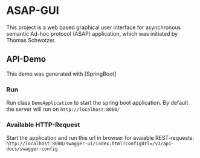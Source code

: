 # ASAP-GUI
This project is a web based graphical user interface for asynchronous semantic Ad-hoc protocol  (ASAP) application, which was initiated by Thomas Schwotzer.

## API-Demo
This demo was generated with [SpringBoot]

### Run

Run class `DemoApplication` to start the spring boot application. By default the server will run on `http://localhost:8080/`

### Available HTTP-Request
Start the application and run this url in browser for avaiable REST-requests:
`http://localhost:8080/swagger-ui/index.html?configUrl=/v3/api-docs/swagger-config`

